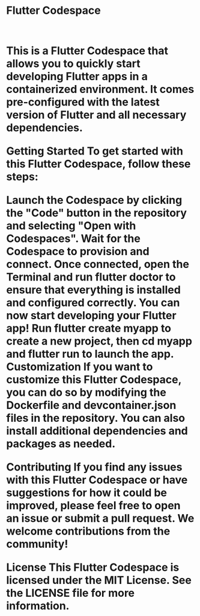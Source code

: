 <h1>Flutter Codespace<h1><br>
This is a Flutter Codespace that allows you to quickly start developing Flutter apps in a containerized environment. It comes pre-configured with the latest version of Flutter and all necessary dependencies.

Getting Started
To get started with this Flutter Codespace, follow these steps:

Launch the Codespace by clicking the "Code" button in the repository and selecting "Open with Codespaces".
Wait for the Codespace to provision and connect.
Once connected, open the Terminal and run flutter doctor to ensure that everything is installed and configured correctly.
You can now start developing your Flutter app! Run flutter create myapp to create a new project, then cd myapp and flutter run to launch the app.
Customization
If you want to customize this Flutter Codespace, you can do so by modifying the Dockerfile and devcontainer.json files in the repository. You can also install additional dependencies and packages as needed.

Contributing
If you find any issues with this Flutter Codespace or have suggestions for how it could be improved, please feel free to open an issue or submit a pull request. We welcome contributions from the community!

License
This Flutter Codespace is licensed under the MIT License. See the LICENSE file for more information.

